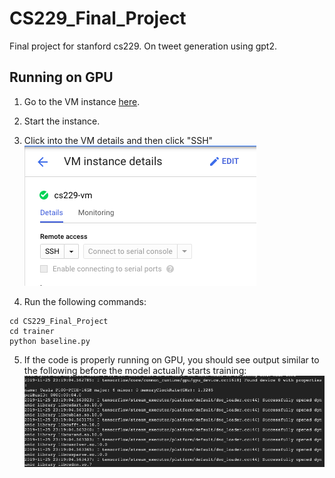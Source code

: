 # CS229_Final_Project
Final project for stanford cs229. On tweet generation using gpt2.

## Running on GPU
1. Go to the VM instance [here](https://console.cloud.google.com/compute/instances?project=cs-229-final-project-259420).
2. Start the instance.
3. Click into the VM details and then click "SSH"  
![](images/ssh.png)  

4. Run the following commands: 
  ```
cd CS229_Final_Project  
cd trainer  
python baseline.py
  ```
5. If the code is properly running on GPU, you should see output similar to the following before the model actually starts training:  
![](images/gpu.png)  
